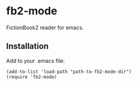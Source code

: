 fb2-mode
========
FictionBook2 reader for emacs.

Installation
------------
Add to your .emacs file:
```elisp
(add-to-list 'load-path "path-to-fb2-mode-dir")
(require 'fb2-mode)
```